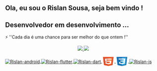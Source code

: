 ## Ola, eu sou o Rislan Sousa, seja bem vindo !

## Desenvolvedor em desenvolvimento ...
⚡ ''Cada dia é uma chance para ser melhor do que ontem !''


<div align="center">
<a href="https://github.com/RislanSousa">
<img height="180em" src="https://github-readme-stats.vercel.app/api?username=RislanSousa&show_icons=true&theme=dracula&include_all_commits=true&count_private=true"/>
<img height="180em" src="https://github-readme-stats.vercel.app/api/top-langs/?username=RislanSousa&layout=compact&langs_count=7&theme=dracula"/>
</div>
<divstyle="display: inline_block"> 
  <br>
<img align="center" alt="Rislan-android"  height="30" width="40" src= "https://cdn.jsdelivr.net/gh/devicons/devicon/icons/androidstudio/androidstudio-original.svg" />
<img align="center"  alt="Rislan-flutter"  height="30" width="40" src="https://cdn.jsdelivr.net/gh/devicons/devicon/icons/flutter/flutter-original.svg" />
<img align="center"  alt="Rislan-dart"  height="30" width="40" src="https://cdn.jsdelivr.net/gh/devicons/devicon/icons/dart/dart-original.svg"/>
<img align="center" alt="Rislan-HTML" height="30" width="40" src="https://raw.githubusercontent.com/devicons/devicon/master/icons/html5/html5-original.svg">
<img align="center" alt="Rislan-CSS" height="30" width="40" src="https://raw.githubusercontent.com/devicons/devicon/master/icons/css3/css3-original.svg">
<img align="center" alt="Rislan-js" heigth="29" width="39" src="https://cdn.jsdelivr.net/gh/devicons/devicon/icons/javascript/javascript-original.svg"/>
</div>

